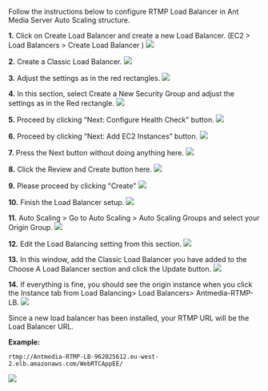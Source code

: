 Follow the instructions below to configure RTMP Load Balancer in Ant Media Server Auto Scaling structure.

**1.** Click on Create Load Balancer and create a new Load Balancer. (EC2 > Load Balancers > Create Load Balancer )
![](images/aws-rtmp-2.png)


**2.** Create a Classic Load Balancer.
![](images/aws-rtmp-3.png)


**3.** Adjust the settings as in the red rectangles.
![](images/aws-rtmp-4.png)


**4.** In this section, select Create a New Security Group and adjust the settings as in the Red rectangle.
![](images/aws-rtmp-5.png)


**5.** Proceed by clicking “Next: Configure Health Check” button.
![](images/aws-rtmp-6.png)


**6.** Proceed by clicking “Next: Add EC2 Instances” button.
![](images/aws-rtmp-7.png)


**7.** Press the Next button without doing anything here.
![](images/aws-rtmp-8.png)


**8.** Click the Review and Create button here.
![](images/aws-rtmp-9.png)


**9.** Please proceed by clicking "Create"
![](images/aws-rtmp-10.png)


**10.** Finish the Load Balancer setup.
![](images/aws-rtmp-11.png)


**11.** Auto Scaling > Go to Auto Scaling > Auto Scaling Groups and select your Origin Group.
![](images/aws-rtmp-13.png)


**12.** Edit the Load Balancing setting from this section.
![](images/aws-rtmp-14.png)


**13.** In this window, add the Classic Load Balancer you have added to the Choose A Load Balancer section and click the Update button.
![](images/aws-rtmp-15.png)


**14.** If everything is fine, you should see the origin instance when you click the Instance tab from Load Balancing> Load Balancers> Antmedia-RTMP-LB.
![](images/aws-rtmp-16-1.png)

Since a new load balancer has been installed, your RTMP URL will be the Load Balancer URL.

**Example:**
```
rtmp://Antmedia-RTMP-LB-962025612.eu-west-2.elb.amazonaws.com/WebRTCAppEE/
```
![](images/aws-rtmp-url.png)
